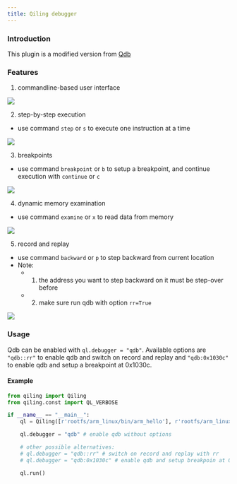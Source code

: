 ```yaml
---
title: Qiling debugger
---
```

### Introduction

This plugin is a modified version from [Qdb](https://github.com/ucgJhe/Qdb)

### Features

1. commandline-based user interface

![](img/qdb_cmd_start.png)

2. step-by-step execution

- use command `step` or `s` to execute one instruction at a time

![](img/qdb_step.png)

3. breakpoints

- use command `breakpoint` or `b` to setup a breakpoint, and continue execution with `continue` or `c`

![](img/qdb_breakpoint.png)

4. dynamic memory examination

- use command `examine` or `x` to read data from memory

![](img/qdb_mem_examination.png)

5. record and replay

- use command `backward` or `p` to step backward from current location
- Note:
    - 1. the address you want to step backward on it must be step-over before 
    - 2. make sure run qdb with option `rr=True`

![](img/qdb_step_backward.png)

### Usage

Qdb can be enabled with `ql.debugger = "qdb"`. Available options are `"qdb::rr"` to enable qdb and switch on record and replay and `"qdb:0x1030c"` to enable qdb and setup a breakpoint at 0x1030c.

#### Example

```python
from qiling import Qiling
from qiling.const import QL_VERBOSE

if __name__ == "__main__":
    ql = Qiling([r'rootfs/arm_linux/bin/arm_hello'], r'rootfs/arm_linux', verbose=QL_VERBOSE.DEBUG)

    ql.debugger = "qdb" # enable qdb without options

    # other possible alternatives:
    # ql.debugger = "qdb::rr" # switch on record and replay with rr
    # ql.debugger = "qdb:0x1030c" # enable qdb and setup breakpoin at 0x1030c

    ql.run()
```

